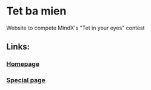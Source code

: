 # Tet ba mien
Website to compete MindX's "Tet in your eyes" contest
## Links:
### [Homepage](https://spdream99.github.io/Pages/Tetbamien/)
### [Special page](https://spdream99.github.io/Pages/Tetbamien/special/)

